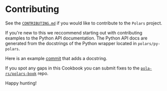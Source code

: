 # Contributing

See the [`CONTRIBUTING.md`](https://github.com/pola-rs/polars/blob/master/CONTRIBUTING.md) if you would like to contribute to the `Polars` project.

If you're new to this we reccommend starting out with contributing examples to the Python API documentation. The Python API docs are generated from the docstrings of the Python wrapper located in `polars/py-polars`.

Here is an example [commit](https://github.com/pola-rs/polars/pull/3567/commits/5db9e335f3f2777dd1d6f80df765c6bca8f307b0) that adds a docstring.

If you spot any gaps in this Cookbook you can submit fixes to the [`pola-rs/polars-book`](https://github.com/pola-rs/polars-book) repo.

Happy hunting!
